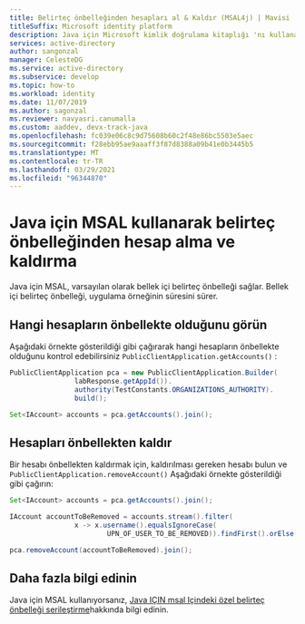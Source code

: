 ```yaml
---
title: Belirteç önbelleğinden hesapları al & Kaldır (MSAL4j) | Mavisi
titleSuffix: Microsoft identity platform
description: Java için Microsoft kimlik doğrulama kitaplığı 'nı kullanarak, belirteç önbelleğinde hesapları görüntülemeyi ve kaldırmayı öğrenin.
services: active-directory
author: sangonzal
manager: CelesteDG
ms.service: active-directory
ms.subservice: develop
ms.topic: how-to
ms.workload: identity
ms.date: 11/07/2019
ms.author: sagonzal
ms.reviewer: navyasri.canumalla
ms.custom: aaddev, devx-track-java
ms.openlocfilehash: fc039e06c8c9d75608b60c2f48e86bc5503e5aec
ms.sourcegitcommit: f28ebb95ae9aaaff3f87d8388a09b41e0b3445b5
ms.translationtype: MT
ms.contentlocale: tr-TR
ms.lasthandoff: 03/29/2021
ms.locfileid: "96344870"
---
```

# <a name="get-and-remove-accounts-from-the-token-cache-using-msal-for-java"></a>Java için MSAL kullanarak belirteç önbelleğinden hesap alma ve kaldırma

Java için MSAL, varsayılan olarak bellek içi belirteç önbelleği sağlar. Bellek içi belirteç önbelleği, uygulama örneğinin süresini sürer.

## <a name="see-which-accounts-are-in-the-cache"></a>Hangi hesapların önbellekte olduğunu görün

Aşağıdaki örnekte gösterildiği gibi çağırarak hangi hesapların önbellekte olduğunu kontrol edebilirsiniz `PublicClientApplication.getAccounts()` :

```java
PublicClientApplication pca = new PublicClientApplication.Builder(
                labResponse.getAppId()).
                authority(TestConstants.ORGANIZATIONS_AUTHORITY).
                build();

Set<IAccount> accounts = pca.getAccounts().join();
```

## <a name="remove-accounts-from-the-cache"></a>Hesapları önbellekten kaldır

Bir hesabı önbellekten kaldırmak için, kaldırılması gereken hesabı bulun ve `PublicClientApplication.removeAccount()` Aşağıdaki örnekte gösterildiği gibi çağırın:

```java
Set<IAccount> accounts = pca.getAccounts().join();

IAccount accountToBeRemoved = accounts.stream().filter(
                x -> x.username().equalsIgnoreCase(
                        UPN_OF_USER_TO_BE_REMOVED)).findFirst().orElse(null);

pca.removeAccount(accountToBeRemoved).join();
```

## <a name="learn-more"></a>Daha fazla bilgi edinin

Java için MSAL kullanıyorsanız, [Java IÇIN msal Içindeki özel belirteç önbelleği serileştirme](msal-java-token-cache-serialization.md)hakkında bilgi edinin.
